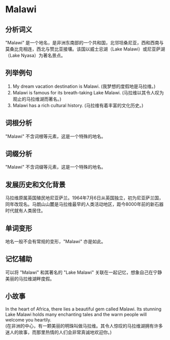 # Malawi

## 分析词义

  

"Malawi" 是一个地名，是非洲东南部的一个共和国，北邻坦桑尼亚，西和西南与莫桑比克相连，西北与赞比亚接壤。该国以威士忌湖（Lake Malawi）或尼亚萨湖（Lake Nyasa）为著名景点。

  

## 列举例句

  

1.  My dream vacation destination is Malawi. (我梦想的度假地是马拉维。)
2.  Malawi is famous for its breath-taking Lake Malawi. (马拉维以其令人叹为观止的马拉维湖而著名。)
3.  Malawi has a rich cultural history. (马拉维有着丰富的文化历史。)

  

## 词根分析

  

"Malawi" 不含词根等元素，这是一个特殊的地名。

  

## 词缀分析

  

"Malawi" 不含词缀等元素，这是一个特殊的地名。

  

## 发展历史和文化背景

  

马拉维原属英国殖民地尼亚萨兰。1964年7月6日从英国独立，初为尼亚萨兰国，同年改现名。马朗山山麓是马拉维最早的人类活动地区，距今8000年前的新石器时代就有人类居住。

  

## 单词变形

  

地名一般不会有常规的变形，"Malawi" 亦是如此。

  

## 记忆辅助

  

可以将 "Malawi" 和其著名的 "Lake Malawi" 关联在一起记忆，想象自己在宁静美丽的马拉维湖畔度假。

  

## 小故事

  

In the heart of Africa, there lies a beautiful gem called Malawi. Its stunning Lake Malawi holds many enchanting tales and the warm people will welcome you heartily.  
(在非洲的中心，有一颗美丽的明珠叫做马拉维。其令人惊叹的马拉维湖拥有许多迷人的故事，而那里热情的人们会非常真诚地欢迎你。)
